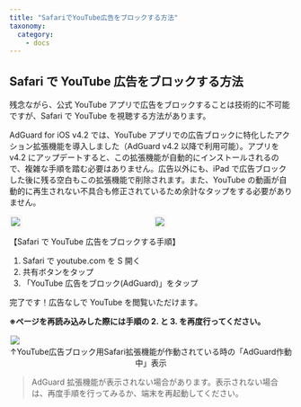 ```yaml
---
title: "SafariでYouTube広告をブロックする方法"
taxonomy:
  category:
    - docs
---
```


## Safari で YouTube 広告をブロックする方法

残念ながら、公式 YouTube アプリで広告をブロックすることは技術的に不可能ですが、Safari で YouTube を視聴する方法があります。

AdGuard for iOS v4.2 では、YouTube アプリでの広告ブロックに特化したアクション拡張機能を導入しました（AdGuard v4.2 以降で利用可能）。アプリを v4.2 にアップデートすると、この拡張機能が自動的にインストールされるので、複雑な手順を踏む必要はありません。広告以外にも、iPad で広告ブロックした後に残る空白もこの拡張機能で削除されます。また、YouTube の動画が自動的に再生されない不具合も修正されているため余計なタップをする必要がありません。

<div style="display:flex">
     <div style="flex:1;padding-right:5px;">
          <img src="https://cdn.adguard.com/public/Adguard/Blog/ios_safari_extension_ja.jpeg" style="border: 1px solid #efefef; max-width: 350px; padding: 2px;">
     </div>
     <div style="flex:1;padding-left:5px;">
          <img src="https://cdn.adguard.com/public/Adguard/Blog/ios_safari_extension_0_ja.jpeg" style="border: 1px solid #efefef; max-width: 350px; padding: 2px;">
     </div>
</div>

【Safari で YouTube 広告をブロックする手順】

1. Safari で youtube.com を S 開く
2. 共有ボタンをタップ
3. 「YouTube 広告をブロック(AdGuard)」をタップ

完了です！広告なしで YouTube を閲覧いただけます。

**※ページを再読み込みした際には手順の 2. と 3. を再度行ってください。**

<div style="display:flex">
<div style="flex:1;padding-right:5px;">
          <img src="https://cdn.adguard.com/public/Adguard/Blog/safari-problems/youtube-logo-ja.jpeg?!1" style="border: 0px solid #efefef; max-width: 350px; padding: 2px;">
     </div>
</div>
<center>↑YouTube広告ブロック用Safari拡張機能が作動されている時の「AdGuard作動中」表示</center>

> AdGuard 拡張機能が表示されない場合があります。表示されない場合は、再度手順を行ってみるか、端末を再起動してください。
